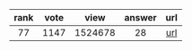 
| rank | vote | view | answer | url |
|:-:|:-:|:-:|:-:|:-:|
|77|1147|1524678|28| [url](http://stackoverflow.com/questions/11346283/renaming-columns-in-pandas) |
